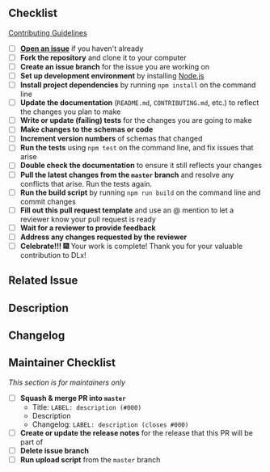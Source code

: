 <!--- Provide a general summary of your changes in the Title above -->
<!--

Thanks for your pull request!

Be sure to check out the Contributing Guidelines (link below) for a helpful checklist of steps to take while working on your pull request. A simplified version of that checklist is below. You can check off each item as you complete it.

Below the checklist is a pull request template. You can use this template as a guide for describing the changes in your pull request. Just follow the instructions in the comments.

Contributing Guidelines:
https://github.com/digitallinguistics/spec/blob/master/.github/CONTRIBUTING.md#contributing-code--changes-to-the-schemas

-->

## Checklist

[Contributing Guidelines](https://github.com/digitallinguistics/spec/blob/master/.github/CONTRIBUTING.md#contributing-code--changes-to-the-schemas)

- [ ] **[Open an issue](https://github.com/digitallinguistics/spec/issues/new)** if you haven't already
- [ ] **Fork the repository** and clone it to your computer
- [ ] **Create an issue branch** for the issue you are working on
- [ ] **Set up development environment** by installing [Node.js](https://nodejs.org/en/)
- [ ] **Install project dependencies** by running `npm install` on the command line
- [ ] **Update the documentation** (`README.md`, `CONTRIBUTING.md`, etc.) to reflect the changes you plan to make
- [ ] **Write or update (failing) tests** for the changes you are going to make
- [ ] **Make changes to the schemas or code**
- [ ] **Increment version numbers** of schemas that changed
- [ ] **Run the tests** using `npm test` on the command line, and fix issues that arise
- [ ] **Double check the documentation** to ensure it still reflects your changes
- [ ] **Pull the latest changes from the `master` branch** and resolve any conflicts that arise. Run the tests again.
- [ ] **Run the build script** by running `npm run build` on the command line and commit changes
- [ ] **Fill out this pull request template** and use an @ mention to let a reviewer know your pull request is ready
- [ ] **Wait for a reviewer to provide feedback**
- [ ] **Address any changes requested by the reviewer**
- [ ] **Celebrate!!!** :fireworks: Your work is complete! Thank you for your valuable contribution to DLx!

## Related Issue
<!-- This project only accepts pull requests related to open issues. -->
<!-- Please link to the issue here, or open an issue if you have not already. -->

## Description
<!-- in 1-3 sentences, please provide a high-level overview of what changes were made. -->
<!-- If appropriate, document your reasoning for why you made the changes the way you did. -->

## Changelog
<!-- What specific changes were made? List each change as a bullet point with a label. -->
<!-- See the issues tracker for a list of labels to use. -->
<!-- Some examples: -->

<!-- DOCS: add documentation about new app.sync() method -->
<!-- NEW: add app.sync() method to App object -->
<!-- CHANGE: update app.init() to call app.sync() -->

## Maintainer Checklist
_This section is for maintainers only_

- [ ] **Squash & merge PR into `master`**
    - Title: `LABEL: description (#000)`
    - Description
    - Changelog: `LABEL: description (closes #000)`
- [ ] **Create or update the release notes** for the release that this PR will be part of
- [ ] **Delete issue branch**
- [ ] **Run upload script** from the `master` branch
